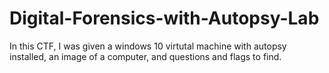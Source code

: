 # Digital-Forensics-with-Autopsy-Lab
In this CTF, I was given a windows 10 virtutal machine with autopsy installed, an image of a computer, and questions and flags to find.

